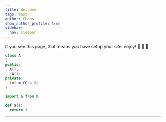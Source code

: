 ```yaml
---
title: Welcome
tags: test
author: Chaos
show_author_profile: true
sidebar:
  nav: sidebar
---
```


If you see this page, that means you have setup your site. enjoy! :ghost: :ghost: :ghost:

``` c++
class A
{
public:
  A();
  ~A():
private:
  int m_CC = 0;
}

```

``` python
import a from b

def a():
  return 1


```



---


